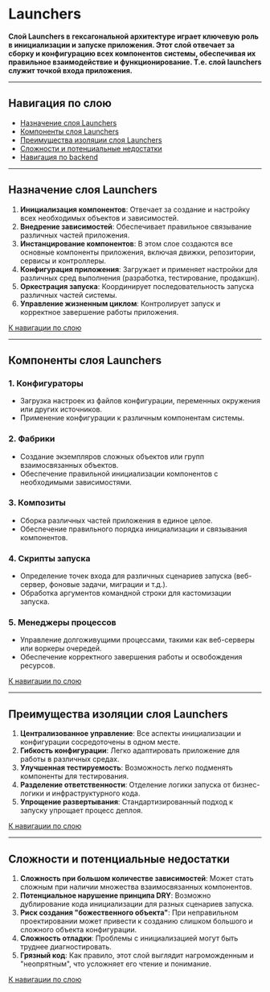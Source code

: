 # Launchers

**Слой Launchers в гексагональной архитектуре играет ключевую роль в инициализации и запуске приложения.
Этот слой отвечает за сборку и конфигурацию всех компонентов системы, обеспечивая их правильное взаимодействие и функционирование.
Т.е. слой launchers служит точкой входа приложения.**

---
## Навигация по слою
- [Назначение слоя Launchers](#назначение-слоя-launchers)
- [Компоненты слоя Launchers](#компоненты-слоя-launchers)
- [Преимущества изоляции слоя Launchers](#преимущества-изоляции-слоя-launchers)
- [Сложности и потенциальные недостатки](#сложности-и-потенциальные-недостатки)
- [Навигация по backend](../../README.md#навигация-по-backend)

---
## Назначение слоя Launchers
1. **Инициализация компонентов**: Отвечает за создание и настройку всех необходимых объектов и зависимостей.
2. **Внедрение зависимостей**: Обеспечивает правильное связывание различных частей приложения.
3. **Инстанцирование компонентов**: В этом слое создаются все основные компоненты приложения, включая движки, репозитории, сервисы и контроллеры.
4. **Конфигурация приложения**: Загружает и применяет настройки для различных сред выполнения (разработка, тестирование, продакшн).
5. **Оркестрация запуска**: Координирует последовательность запуска различных частей системы.
6. **Управление жизненным циклом**: Контролирует запуск и корректное завершение работы приложения.

[К навигации по слою](#навигация-по-слою)

---
## Компоненты слоя Launchers
### 1. Конфигураторы
- Загрузка настроек из файлов конфигурации, переменных окружения или других источников.
- Применение конфигурации к различным компонентам системы.

### 2. Фабрики
- Создание экземпляров сложных объектов или групп взаимосвязанных объектов.
- Обеспечение правильной инициализации компонентов с необходимыми зависимостями.

### 3. Композиты
- Сборка различных частей приложения в единое целое.
- Обеспечение правильного порядка инициализации и связывания компонентов.

### 4. Скрипты запуска
- Определение точек входа для различных сценариев запуска (веб-сервер, фоновые задачи, миграции и т.д.).
- Обработка аргументов командной строки для кастомизации запуска.

### 5. Менеджеры процессов
- Управление долгоживущими процессами, такими как веб-серверы или воркеры очередей.
- Обеспечение корректного завершения работы и освобождения ресурсов.

[К навигации по слою](#навигация-по-слою)

---
## Преимущества изоляции слоя Launchers
1. **Централизованное управление**: Все аспекты инициализации и конфигурации сосредоточены в одном месте.
2. **Гибкость конфигурации**: Легко адаптировать приложение для работы в различных средах.
3. **Улучшенная тестируемость**: Возможность легко подменять компоненты для тестирования.
4. **Разделение ответственности**: Отделение логики запуска от бизнес-логики и инфраструктурного кода.
5. **Упрощение развертывания**: Стандартизированный подход к запуску упрощает процесс деплоя.

[К навигации по слою](#навигация-по-слою)

---
## Сложности и потенциальные недостатки
1. **Сложность при большом количестве зависимостей**: Может стать сложным при наличии множества взаимосвязанных компонентов.
2. **Потенциальное нарушение принципа DRY**: Возможно дублирование кода инициализации для разных сценариев запуска.
3. **Риск создания "божественного объекта"**: При неправильном проектировании может привести к созданию слишком большого и сложного объекта конфигурации.
4. **Сложность отладки**: Проблемы с инициализацией могут быть труднее диагностировать.
5. **Грязный код**: Как правило, этот слой выглядит нагроможденным и "неопрятным", что усложняет его чтение и понимание.

[К навигации по слою](#навигация-по-слою)
